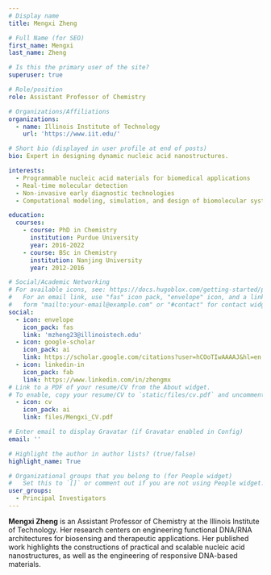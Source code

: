 ```yaml
---
# Display name
title: Mengxi Zheng

# Full Name (for SEO)
first_name: Mengxi
last_name: Zheng

# Is this the primary user of the site?
superuser: true

# Role/position
role: Assistant Professor of Chemistry

# Organizations/Affiliations
organizations:
  - name: Illinois Institute of Technology
    url: 'https://www.iit.edu/'

# Short bio (displayed in user profile at end of posts)
bio: Expert in designing dynamic nucleic acid nanostructures.

interests:
  - Programmable nucleic acid materials for biomedical applications
  - Real-time molecular detection
  - Non-invasive early diagnostic technologies
  - Computational modeling, simulation, and design of biomolecular systems

education:
  courses:
    - course: PhD in Chemistry
      institution: Purdue University
      year: 2016-2022
    - course: BSc in Chemistry
      institution: Nanjing University
      year: 2012-2016

# Social/Academic Networking
# For available icons, see: https://docs.hugoblox.com/getting-started/page-builder/#icons
#   For an email link, use "fas" icon pack, "envelope" icon, and a link in the
#   form "mailto:your-email@example.com" or "#contact" for contact widget.
social:
  - icon: envelope
    icon_pack: fas
    link: 'mzheng23@illinoistech.edu'
  - icon: google-scholar
    icon_pack: ai
    link: https://scholar.google.com/citations?user=hCOoTIwAAAAJ&hl=en
  - icon: linkedin-in
    icon_pack: fab
    link: https://www.linkedin.com/in/zhengmx
# Link to a PDF of your resume/CV from the About widget.
# To enable, copy your resume/CV to `static/files/cv.pdf` and uncomment the lines below.
  - icon: cv
    icon_pack: ai
    link: files/Mengxi_CV.pdf

# Enter email to display Gravatar (if Gravatar enabled in Config)
email: ''

# Highlight the author in author lists? (true/false)
highlight_name: True

# Organizational groups that you belong to (for People widget)
#   Set this to `[]` or comment out if you are not using People widget.
user_groups:
  - Principal Investigators
---
```


**Mengxi Zheng** is an Assistant Professor of Chemistry at the Illinois Institute of Technology. Her research centers on engineering functional DNA/RNA architectures for biosensing and therapeutic applications. Her published work highlights the constructions of practical and scalable nucleic acid nanostructures, as well as the engineering of responsive DNA-based materials.
